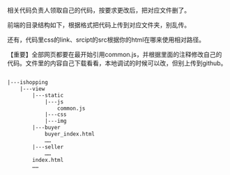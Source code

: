 相关代码负责人领取自己的代码，按要求更改后，把对应文件删了。

前端的目录结构如下，根据格式把代码上传到对应文件夹，别乱传。

还有，代码里css的link、srcipt的src根据你的html在哪来使用相对路径。

【重要】全部网页都要在最开始引用common.js，并根据里面的注释修改自己的代码。文件里的内容自己下载看看，本地调试的时候可以改，但别上传到github。


```txt

|---ishopping
	|---view
		|---static
			|---js
				common.js
			|---css
			|---img
		|---buyer
			buyer_index.html
			……
		|---seller
			……
		index.html
		……
		
```

